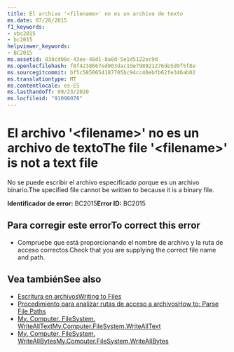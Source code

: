 ```yaml
---
title: El archivo '<filename>' no es un archivo de texto
ms.date: 07/20/2015
f1_keywords:
- vbc2015
- bc2015
helpviewer_keywords:
- BC2015
ms.assetid: 838cd00c-43ee-48d1-8a0d-5e1d5122ec9d
ms.openlocfilehash: f8f4238667ed003dac1de798921276de5d9f5f8e
ms.sourcegitcommit: bf5c5850654187705bc94cc40ebfb62fe346ab02
ms.translationtype: MT
ms.contentlocale: es-ES
ms.lasthandoff: 09/23/2020
ms.locfileid: "91098078"
---
```

# <a name="the-file-filename-is-not-a-text-file"></a><span data-ttu-id="67182-102">El archivo '\<filename>' no es un archivo de texto</span><span class="sxs-lookup"><span data-stu-id="67182-102">The file '\<filename>' is not a text file</span></span>

<span data-ttu-id="67182-103">No se puede escribir el archivo especificado porque es un archivo binario.</span><span class="sxs-lookup"><span data-stu-id="67182-103">The specified file cannot be written to because it is a binary file.</span></span>  
  
 <span data-ttu-id="67182-104">**Identificador de error:** BC2015</span><span class="sxs-lookup"><span data-stu-id="67182-104">**Error ID:** BC2015</span></span>  
  
## <a name="to-correct-this-error"></a><span data-ttu-id="67182-105">Para corregir este error</span><span class="sxs-lookup"><span data-stu-id="67182-105">To correct this error</span></span>  
  
- <span data-ttu-id="67182-106">Compruebe que está proporcionando el nombre de archivo y la ruta de acceso correctos.</span><span class="sxs-lookup"><span data-stu-id="67182-106">Check that you are supplying the correct file name and path.</span></span>  
  
## <a name="see-also"></a><span data-ttu-id="67182-107">Vea también</span><span class="sxs-lookup"><span data-stu-id="67182-107">See also</span></span>

- [<span data-ttu-id="67182-108">Escritura en archivos</span><span class="sxs-lookup"><span data-stu-id="67182-108">Writing to Files</span></span>](../developing-apps/programming/drives-directories-files/writing-to-files.md)
- [<span data-ttu-id="67182-109">Procedimiento para analizar rutas de acceso a archivos</span><span class="sxs-lookup"><span data-stu-id="67182-109">How to: Parse File Paths</span></span>](../developing-apps/programming/drives-directories-files/how-to-parse-file-paths.md)
- [<span data-ttu-id="67182-110">My. Computer. FileSystem. WriteAllText</span><span class="sxs-lookup"><span data-stu-id="67182-110">My.Computer.FileSystem.WriteAllText</span></span>](xref:Microsoft.VisualBasic.FileIO.FileSystem.WriteAllText%2A)
- [<span data-ttu-id="67182-111">My. Computer. FileSystem. WriteAllBytes</span><span class="sxs-lookup"><span data-stu-id="67182-111">My.Computer.FileSystem.WriteAllBytes</span></span>](xref:Microsoft.VisualBasic.MyServices.FileSystemProxy.WriteAllBytes%2A)
